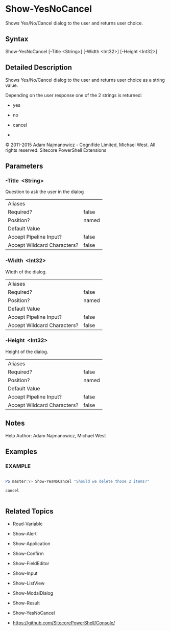 # Show-YesNoCancel 
 
Shows Yes/No/Cancel dialog to the user and returns user choice. 
 
## Syntax 
 
Show-YesNoCancel [-Title &lt;String&gt;] [-Width &lt;Int32&gt;] [-Height &lt;Int32&gt;] 
 
 
## Detailed Description 
 
Shows Yes/No/Cancel dialog to the user and returns user choice as a string value.

Depending on the user response one of the 2 strings is returned:
- yes
- no
- cancel 
 
- 
 
© 2011-2015 Adam Najmanowicz - Cognifide Limited, Michael West. All rights reserved. Sitecore PowerShell Extensions 
 
## Parameters 
 
### -Title&nbsp; &lt;String&gt; 
 
Question to ask the user in the dialog
 

| | |
| - | - |
| Aliases |  |
| Required? | false |
| Position? | named |
| Default Value |  |
| Accept Pipeline Input? | false |
| Accept Wildcard Characters? | false | 
 
### -Width&nbsp; &lt;Int32&gt; 
 
Width of the dialog.
 

| | |
| - | - |
| Aliases |  |
| Required? | false |
| Position? | named |
| Default Value |  |
| Accept Pipeline Input? | false |
| Accept Wildcard Characters? | false | 
 
### -Height&nbsp; &lt;Int32&gt; 
 
Height of the dialog.
 

| | |
| - | - |
| Aliases |  |
| Required? | false |
| Position? | named |
| Default Value |  |
| Accept Pipeline Input? | false |
| Accept Wildcard Characters? | false | 
 
## Notes 
 
Help Author: Adam Najmanowicz, Michael West 
 
## Examples 
 
### EXAMPLE 
 
 
 
```powershell   
 
PS master:\> Show-YesNoCancel "Should we delete those 2 items?"

cancel 
 
``` 
 
## Related Topics 
 
* Read-Variable 
 
* Show-Alert 
 
* Show-Application 
 
* Show-Confirm 
 
* Show-FieldEditor 
 
* Show-Input 
 
* Show-ListView 
 
* Show-ModalDialog 
 
* Show-Result 
 
* Show-YesNoCancel 
 
* <a href='https://github.com/SitecorePowerShell/Console/' target='_blank'>https://github.com/SitecorePowerShell/Console/</a><br/>


